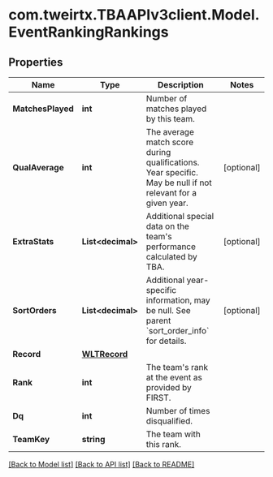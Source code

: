 
# com.tweirtx.TBAAPIv3client.Model.EventRankingRankings

## Properties

Name | Type | Description | Notes
------------ | ------------- | ------------- | -------------
**MatchesPlayed** | **int** | Number of matches played by this team. | 
**QualAverage** | **int** | The average match score during qualifications. Year specific. May be null if not relevant for a given year. | [optional] 
**ExtraStats** | **List&lt;decimal&gt;** | Additional special data on the team&#39;s performance calculated by TBA. | [optional] 
**SortOrders** | **List&lt;decimal&gt;** | Additional year-specific information, may be null. See parent &#x60;sort_order_info&#x60; for details. | [optional] 
**Record** | [**WLTRecord**](WLTRecord.md) |  | 
**Rank** | **int** | The team&#39;s rank at the event as provided by FIRST. | 
**Dq** | **int** | Number of times disqualified. | 
**TeamKey** | **string** | The team with this rank. | 

[[Back to Model list]](../README.md#documentation-for-models)
[[Back to API list]](../README.md#documentation-for-api-endpoints)
[[Back to README]](../README.md)

